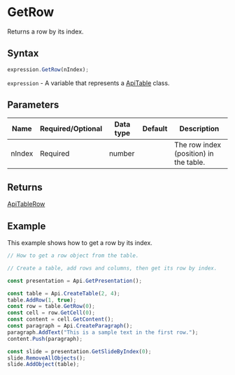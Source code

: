 # GetRow

Returns a row by its index.

## Syntax

```javascript
expression.GetRow(nIndex);
```

`expression` - A variable that represents a [ApiTable](../ApiTable.md) class.

## Parameters

| **Name** | **Required/Optional** | **Data type** | **Default** | **Description** |
| ------------- | ------------- | ------------- | ------------- | ------------- |
| nIndex | Required | number |  | The row index (position) in the table. |

## Returns

[ApiTableRow](../../ApiTableRow/ApiTableRow.md)

## Example

This example shows how to get a row by its index.

```javascript editor-pptx
// How to get a row object from the table.

// Create a table, add rows and columns, then get its row by index.

const presentation = Api.GetPresentation();

const table = Api.CreateTable(2, 4);
table.AddRow(1, true);
const row = table.GetRow(0);
const cell = row.GetCell(0);
const content = cell.GetContent();
const paragraph = Api.CreateParagraph();
paragraph.AddText("This is a sample text in the first row.");
content.Push(paragraph);

const slide = presentation.GetSlideByIndex(0);
slide.RemoveAllObjects();
slide.AddObject(table);

```
